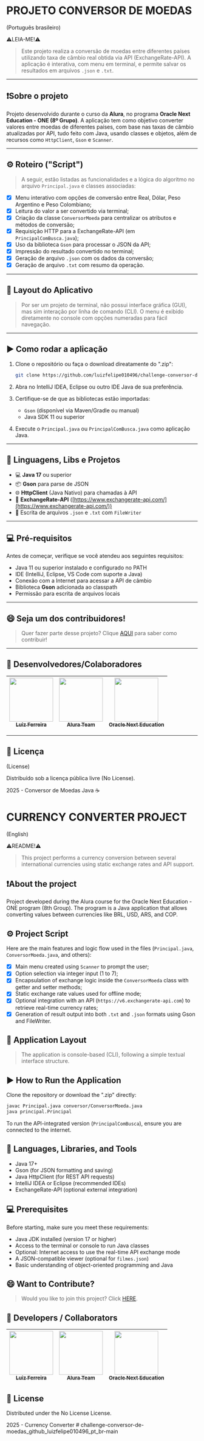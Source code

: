 # PROJETO CONVERSOR DE MOEDAS  

(Português brasileiro)

⚠️LEIA-ME!⚠️  

> Este projeto realiza a conversão de moedas entre diferentes países utilizando taxa de câmbio real obtida via API (ExchangeRate-API). A aplicação é interativa, com menu em terminal, e permite salvar os resultados em arquivos `.json` e `.txt`.

---

## ❗Sobre o projeto

Projeto desenvolvido durante o curso da **Alura**, no programa **Oracle Next Education - ONE (8º Grupo)**. A aplicação tem como objetivo converter valores entre moedas de diferentes países, com base nas taxas de câmbio atualizadas por API, tudo feito com Java, usando classes e objetos, além de recursos como `HttpClient`, `Gson` e `Scanner`.

---

## ⚙️ Roteiro ("Script")

> A seguir, estão listadas as funcionalidades e a lógica do algoritmo no arquivo `Principal.java` e classes associadas:

- [X] Menu interativo com opções de conversão entre Real, Dólar, Peso Argentino e Peso Colombiano;
- [X] Leitura do valor a ser convertido via terminal;
- [X] Criação da classe `ConversorMoeda` para centralizar os atributos e métodos de conversão;
- [X] Requisição HTTP para a ExchangeRate-API (em `PrincipalComBusca.java`);
- [X] Uso da biblioteca `Gson` para processar o JSON da API;
- [X] Impressão do resultado convertido no terminal;
- [X] Geração de arquivo `.json` com os dados da conversão;
- [X] Geração de arquivo `.txt` com resumo da operação.

---

## 🚀 Layout do Aplicativo

> Por ser um projeto de terminal, não possui interface gráfica (GUI), mas sim interação por linha de comando (CLI). O menu é exibido diretamente no console com opções numeradas para fácil navegação.

---

## ▶️ Como rodar a aplicação

1. Clone o repositório ou faça o download direatamente do ".zip":
   ```bash
   git clone https://github.com/luizfelipe010496/challenge-conversor-de-moedas_github_luizfelipe010496_pt_br-main.git
   ```

2. Abra no IntelliJ IDEA, Eclipse ou outro IDE Java de sua preferência.

3. Certifique-se de que as bibliotecas estão importadas:
   - `Gson` (disponível via Maven/Gradle ou manual)
   - Java SDK 11 ou superior

4. Execute o `Principal.java` ou `PrincipalComBusca.java` como aplicação Java.

---

## 🔧 Linguagens, Libs e Projetos

- 💻 **Java 17** ou superior
- 📦 **Gson** para parse de JSON
- 🌐 **HttpClient** (Java Nativo) para chamadas à API
- 📜 **ExchangeRate-API** ([https://www.exchangerate-api.com/](https://www.exchangerate-api.com/))
- 📄 Escrita de arquivos `.json` e `.txt` com `FileWriter`

---

## 💻 Pré-requisitos

Antes de começar, verifique se você atendeu aos seguintes requisitos:

- Java 11 ou superior instalado e configurado no PATH
- IDE (IntelliJ, Eclipse, VS Code com suporte a Java)
- Conexão com a Internet para acessar a API de câmbio
- Biblioteca **Gson** adicionada ao classpath
- Permissão para escrita de arquivos locais

---

## 😄 Seja um dos contribuidores!

> Quer fazer parte desse projeto? Clique [AQUI](CONTRIBUTING.md) para saber como contribuir!

---

## 🤝 Desenvolvedores/Colaboradores  

| [<img src="https://avatars.githubusercontent.com/u/30264786?v=4" width=115><br><sub>Luiz Ferreira</sub>](https://github.com/luizfelipe010496) |  [<img src="https://avatars.githubusercontent.com/u/4975968?s=200&v=4" width=115><br><sub>Alura Team</sub>](https://github.com/alura-cursos) |  [<img src="https://www.oracle.com/a/ocom/img/rh03-one-br-logo.png" width=115><br><sub>Oracle Next Education</sub>](https://github.com/oracle) |
| :---: | :---: | :---: |

---

## 📝 Licença

(License)  

<p>Distribuído sob a licença pública livre (No License).</p>

2025 - Conversor de Moedas Java ☕




# CURRENCY CONVERTER PROJECT

(English)

⚠️README!⚠️

> This project performs a currency conversion between several international currencies using static exchange rates and API support.

## ❗About the project

Project developed during the Alura course for the Oracle Next Education - ONE program (8th Group). The program is a Java application that allows converting values between currencies like BRL, USD, ARS, and COP.

## ⚙️ Project Script

Here are the main features and logic flow used in the files (`Principal.java`, `ConversorMoeda.java`, and others):

- [X] Main menu created using `Scanner` to prompt the user;
- [X] Option selection via integer input (1 to 7);
- [X] Encapsulation of exchange logic inside the `ConversorMoeda` class with getter and setter methods;
- [X] Static exchange rate values used for offline mode;
- [X] Optional integration with an API (`https://v6.exchangerate-api.com`) to retrieve real-time currency rates;
- [X] Generation of result output into both `.txt` and `.json` formats using Gson and FileWriter.

## 🚀 Application Layout

> The application is console-based (CLI), following a simple textual interface structure.

## ▶️ How to Run the Application

Clone the repository or download the ".zip" directly:

```bash
javac Principal.java conversor/ConversorMoeda.java
java principal.Principal
```

To run the API-integrated version (`PrincipalComBusca`), ensure you are connected to the internet.

## 🔧 Languages, Libraries, and Tools

- Java 17+
- Gson (for JSON formatting and saving)
- Java HttpClient (for REST API requests)
- IntelliJ IDEA or Eclipse (recommended IDEs)
- ExchangeRate-API (optional external integration)

## 💻 Prerequisites

Before starting, make sure you meet these requirements:

- Java JDK installed (version 17 or higher)
- Access to the terminal or console to run Java classes
- Optional: Internet access to use the real-time API exchange mode
- A JSON-compatible viewer (optional for `filmes.json`)
- Basic understanding of object-oriented programming and Java

## 😄 Want to Contribute?
>Would you like to join this project? Click [HERE](CONTRIBUTING.md).

## 🤝 Developers / Collaborators

| [<img src="https://avatars.githubusercontent.com/u/30264786?v=4" width=115><br><sub>Luiz Ferreira</sub>](https://github.com/luizfelipe010496) |  [<img src="https://avatars.githubusercontent.com/u/4975968?s=200&v=4" width=115><br><sub>Alura Team</sub>](https://github.com/alura-cursos) |  [<img src="https://www.oracle.com/a/ocom/img/rh03-one-br-logo.png" width=115><br><sub>Oracle Next Education</sub>](https://github.com/oracle) |
| :---: | :---: | :---: |

## 📝 License

<p>Distributed under the No License License.</p>
2025 - Currency Converter
# challenge-conversor-de-moedas_github_luizfelipe010496_pt_br-main
